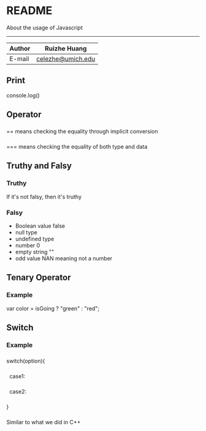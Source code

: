 README
===========================
About the usage of Javascript

****
	
|Author|Ruizhe Huang|
|---|---
|E-mail|celezhe@umich.edu

## Print
console.log()

## Operator

###
== means checking the equality through implicit conversion
###
=== means checking the equality of both type and data

## Truthy and Falsy
### Truthy
If it's not falsy, then it's truthy
### Falsy

* Boolean value false
* null type
* undefined type
* number 0
* empty string ""
* odd value NAN meaning not a number

## Tenary Operator
### Example
var color = isGoing ? "green" : "red";

## Switch
### Example
###
switch(option){
###
    case1:
###
    case2:
###
}
###
Similar to what we did in C++
